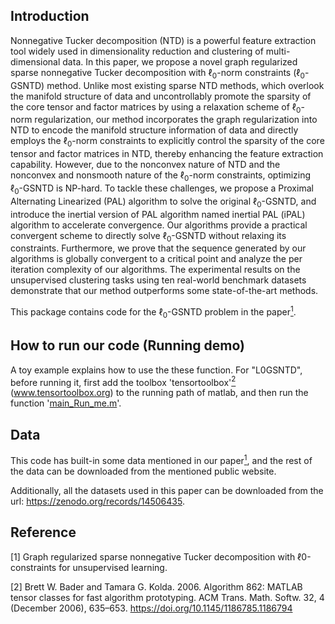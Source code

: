 ## Introduction
Nonnegative Tucker decomposition (NTD) is a powerful feature extraction tool widely used in dimensionality reduction and clustering of multi-dimensional data. In this paper,  we propose a novel graph regularized sparse nonnegative Tucker decomposition with $\ell_{0}$-norm constraints ($\ell_{0}$-GSNTD) method. Unlike most existing sparse NTD methods, which overlook the manifold structure of data and uncontrollably promote the sparsity of the core tensor and factor matrices by using a relaxation scheme of $\ell_{0}$-norm regularization, 
our method incorporates the graph regularization into NTD to encode the manifold structure information of data and directly employs the $\ell_{0}$-norm constraints to explicitly control the sparsity of the core tensor and factor matrices in NTD, thereby enhancing the feature extraction capability.  However, due to the nonconvex nature of NTD and the nonconvex and nonsmooth nature of the $\ell_{0}$-norm constraints, optimizing $\ell_{0}$-GSNTD is NP-hard. To tackle these challenges, we propose a Proximal Alternating Linearized (PAL) algorithm to solve the original $\ell_{0}$-GSNTD, and introduce the inertial version of PAL algorithm named inertial PAL (iPAL) algorithm to accelerate convergence. Our algorithms provide a practical convergent scheme to directly solve $\ell_{0}$-GSNTD without relaxing its constraints. Furthermore, we prove that the sequence generated by our algorithms is globally convergent to a critical point and analyze the per iteration complexity of our algorithms. The experimental results on the unsupervised clustering tasks using ten real-world benchmark datasets demonstrate that our method outperforms some state-of-the-art methods.  

This package contains code for the $\ell_0$-GSNTD problem in the paper[<sup>1</sup>](#refer-id). 


## How to run our code (Running demo)
A toy example explains how to use the these function. For "L0GSNTD", before running it, first add the toolbox 'tensortoolbox'[<sup>2</sup>](#refer-id) (www.tensortoolbox.org) to the running path of matlab, and then run the function '[main_Run_me.m](L0GSNTD/main_Run_me.m)'. 


## Data
This code has built-in some data mentioned in our paper[<sup>1</sup>](#refer-id), and the rest of the data can be downloaded from the mentioned public website. 

Additionally, all the datasets used in this paper can be downloaded from the url: https://zenodo.org/records/14506435. 

## Reference
<div id="refer-id"></div>
[1] Graph regularized sparse nonnegative Tucker decomposition with ℓ0-constraints for unsupervised learning. 

[2] Brett W. Bader and Tamara G. Kolda. 2006. Algorithm 862: MATLAB tensor classes for fast algorithm prototyping. ACM Trans. Math. Softw. 32, 4 (December 2006), 635–653. https://doi.org/10.1145/1186785.1186794

 
